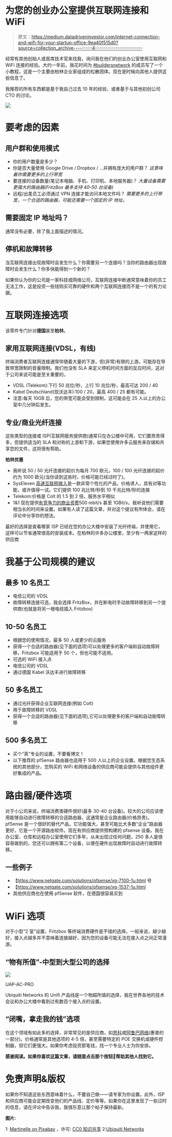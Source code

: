 # 为您的创业办公室提供互联网连接和 WiFi

> 原文：<https://medium.datadriveninvestor.com/internet-connection-and-wifi-for-your-startup-office-9ea40f515d0?source=collection_archive---------4----------------------->

经常有其他创始人或首席技术官来找我，询问我在他们的创业办公室使用互联网和 WiFi 连接的经验。大约一年前，我花时间为 [#buildersnetwork](http://buildersnetwork.co/) 的成员写了一个小教程，这是一个主要由柏林企业家组成的松散团体。现在是时候向其他人提供这些信息了。

我推荐的所有东西都是基于我自己过去 10 年的经验，或者基于与其他初创公司 CTO 的讨论。

![](img/6e2e9a4800029e7274fa52a3e67c838e.png)

# **要考虑的因素**

## 用户群和使用模式

*   你的用户数量是多少？
*   你是否大量使用 Google Drive / Dropbox / …并拥有庞大的用户群？
    *这意味着你需要更多的上行带宽*
*   要连接的设备数量(笔记本电脑、手机、打印机、本地服务器)？
    *大量设备需要更强大的路由器(FritzBox 最多支持 40–50 台设备)*
*   远程/出差员工必须通过 VPN 连接才能访问本地文件吗？
    *需要更多的上行带宽，一个合适的路由器，可能还需要一个固定的 IP 地址。*

## 需要固定 IP 地址吗？

通常没有必要，除了我上面描述的情况。

## 停机和故障转移

当互联网连接出现故障时会发生什么？你需要另一个连接吗？当你的路由器出现故障时会发生什么？你多快能得到一个新的？

如果你认为你的公司是一家科技或网络公司，互联网连接中断通常意味着你的员工无法工作，这是投资一些钱购买可靠的硬件和两个互联网连接而不是一个的有力论据。

# 互联网连接选项

该零件专门针对**德国**甚至**柏林**。

## 家用互联网连接(VDSL，有线)

终端消费者互联网连接通常伴随着大量的下游，但(非常)有限的上游。可能存在导致带宽限制的音量限制。我们也没有 SLA 来定义停机时间方面的反应时间，这对于公司来说可能是至关重要的。

*   VDSL (Telekom):下行 50 兆位/秒，上行 10 兆位/秒，最高可达 200 / 40
*   Kabel Deutschland(现沃达丰):100 / 20，最高 400 / 25 都有可能。
*   注意:每天 10GB 后，您的带宽可能会受到限制，这可能会在 25 人以上的办公室中几分钟后发生。

## 专业/商业光纤连接

这些类型的连接或 ISP(互联网服务提供商)通常只在办公楼中可用，它们要昂贵得多，但提供适当的 SLA 和对称的上游和下游，如果您使用许多云服务来存储和共享您的文件，这将很有帮助。

**柏林优惠**

*   我听说 50 / 50 光纤连接的起价为每月 700 欧元，100 / 100 光纤连接的起价约为 1000 欧元(当你读到这些时，价格可能已经过时了)。
*   SysEleven [高速互联网接入](https://www.syseleven.de/produkte-services/carrier/)是一款非常个性化的产品，价格诱人，具有对等功能，或许值得一试。它们提供 100 兆比特/秒到 10 千兆比特/秒的连接
*   Telekom:价格是 Colt 的 1.5 到 2 倍，服务水平相似
*   1&1 现在提供[有竞争力的商业资费](https://dsl.1und1.de/glasfaser#tarife)500 mbit/s 甚至 1GBit/s，我听说他们需要相当长的时间来设置。如果有人读了这篇文章，并对这个提议有所体会，请在评论中分享你的想法。

最好的选择是查看哪家 ISP 已经在您的办公大楼中安装了光纤终端，并使用它，这样可以节省通常很高的安装成本。在柏林的许多办公楼里，至少有一两家这样的供应商

# **我基于公司规模的建议**

## **最多 10 名员工**

*   电信公司的 VDSL
*   故障转移连接可选，我会选择 FritzBox，并在断电时手动故障转移到另一个提供商(也就是将另一根电缆插入 Fritzbox)

## **10-50 名员工**

*   根据您的使用情况，最多 50 人或更少的云服务
*   获得一个合适的路由器(见下面的选项)可以处理更多的客户端和自动故障转移，Fritzbox 可能适用于 50 个，但也可能不适用。
*   可选的 WiFi 接入点
*   电信公司的 VDSL
*   通过德国 Kabel 沃达丰进行故障转移

## **50 多名员工**

*   通过光纤获得企业互联网连接(例如 Colt)
*   用于故障转移的 VDSL
*   获得一个合适的路由器(见下面的选项),它可以处理更多的客户端和自动故障转移

## **500 多名员工**

*   买个“真”专业的设置，不要看博文！
*   以下推荐的 pfSense 路由器也适用于 500 人以上的企业设置。根据您生态系统的其他部分，您购买的 WiFi 和网络设备的供应商可能会提供与其他组件更好集成的产品。

# 路由器/硬件选项

对于小公司来说，终端消费类硬件很好(最多 30-40 台设备)。较大的公司应该使用能够自动进行故障转移的合适路由器，这通常是企业路由器(价格昂贵)。pfSense 是一个很好的替代产品，它功能强大，甚至可能比大多数“企业”路由器更好，它是一个开源路由软件。现在有供应商提供预构建的 pfsense 设备。我在办公室、仓库和远程办公室使用它们多年，从未出现过任何问题，250 多人是很容易做到的，您还可以拥有第二个设备，以便在硬件出现故障时自动进行故障转移。

## **一些例子**

*   【https://www.netgate.com/solutions/pfsense/xg-7100-1u.html 号
*   【https://www.netgate.com/solutions/pfsense/xg-1537-1u.html 
*   其他供应商也在使用 pfSense 软件，在德国很容易买到

# **WiFi 选项**

对于小型“2 室”设置，Fritzbox 等终端消费硬件是不错的选择。一般来说，越少越好，接入点越多并不意味着连接越好，因为您的设备可能无法在接入点之间正常漫游。

## “物有所值”-中型到大型公司的选择

![](img/2ee01664cb90594ef3a7ebf8703635d2.png)

UAP-AC-PRO

Ubiquiti Networks 的 Unifi 产品线是一个物超所值的选择，我在世界各地的技术会议和办公大楼中看到过有数百个接入点的设置。

## “闭嘴，拿走我的钱”选项

在这个领域有如此多的选择，非常常见的是供应商，如[思科](https://www.cisco.com/c/en/us/products/wireless/access-points/index.html)或[阿鲁巴网络](https://www.arubanetworks.com/)(惠普的一部分)。价格通常是其他选项的 4-5 倍，甚至需要特定的 POE 交换机或硬件控制器，但它们更强大。如果你考虑投资那笔钱，找一个专业人士为你安排。

**感谢阅读。如果你喜欢这篇文章，请随意点击那个按钮👏帮助其他人找到它。**

# **免责声明&版权**

如果你不知道这些东西意味着什么，不要自己做——请专家为你设置。此外，ISP 和供应商可能会定期改变他们的产品线、定价等等。如果你在这里发现了一些过时的信息，请在评论中告诉我，我很乐意让那个帖子保持最新。

**图片:**

1: [Martinelle on Pixabay](https://pixabay.com/en/users/Martinelle-495565/) ，许可: [CC0 知识共享](https://pixabay.com/en/service/terms/#usage)
2:[Ubiquiti Networks](https://www.ubnt.com/marketing/#unifi)